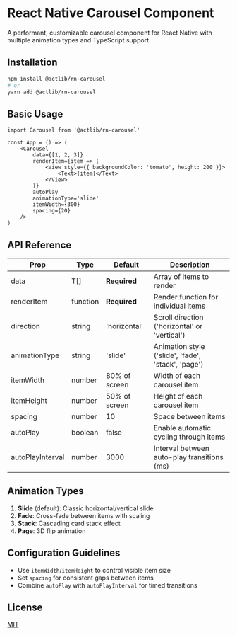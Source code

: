 # React Native Carousel Component

A performant, customizable carousel component for React Native with multiple animation types and TypeScript support.

## Installation

```bash
npm install @actlib/rn-carousel
# or
yarn add @actlib/rn-carousel
```

## Basic Usage

```tsx
import Carousel from '@actlib/rn-carousel'

const App = () => (
    <Carousel
        data={[1, 2, 3]}
        renderItem={item => (
            <View style={{ backgroundColor: 'tomato', height: 200 }}>
                <Text>{item}</Text>
            </View>
        )}
        autoPlay
        animationType='slide'
        itemWidth={300}
        spacing={20}
    />
)
```

## API Reference

| Prop             | Type     | Default       | Description                                        |
| ---------------- | -------- | ------------- | -------------------------------------------------- |
| data             | T[]      | **Required**  | Array of items to render                           |
| renderItem       | function | **Required**  | Render function for individual items               |
| direction        | string   | 'horizontal'  | Scroll direction ('horizontal' or 'vertical')      |
| animationType    | string   | 'slide'       | Animation style ('slide', 'fade', 'stack', 'page') |
| itemWidth        | number   | 80% of screen | Width of each carousel item                        |
| itemHeight       | number   | 50% of screen | Height of each carousel item                       |
| spacing          | number   | 10            | Space between items                                |
| autoPlay         | boolean  | false         | Enable automatic cycling through items             |
| autoPlayInterval | number   | 3000          | Interval between auto-play transitions (ms)        |

## Animation Types

1. **Slide** (default): Classic horizontal/vertical slide
2. **Fade**: Cross-fade between items with scaling
3. **Stack**: Cascading card stack effect
4. **Page**: 3D flip animation

## Configuration Guidelines

- Use `itemWidth`/`itemHeight` to control visible item size
- Set `spacing` for consistent gaps between items
- Combine `autoPlay` with `autoPlayInterval` for timed transitions

## License

[MIT](https://github.com/act-aks/actlib/blob/main/LICENSE)
